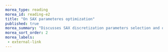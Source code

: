 ```yaml
---
morea_type: reading
morea_id: reading-e2
title: "On SAX parameteres optimization"
published: true
morea_summary: "Discusses SAX discretization parameters selection and optimization"
morea_sort_order: 2
morea_labels:
 - external-link
---
```

